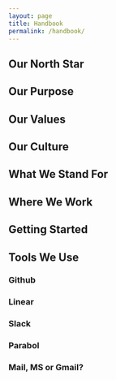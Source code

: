 ```yaml
---
layout: page
title: Handbook
permalink: /handbook/
---
```


## Our North Star
## Our Purpose
## Our Values
## Our Culture

## What We Stand For

## Where We Work

## Getting Started

## Tools We Use

### Github
### Linear
### Slack
### Parabol
### Mail, MS or Gmail?